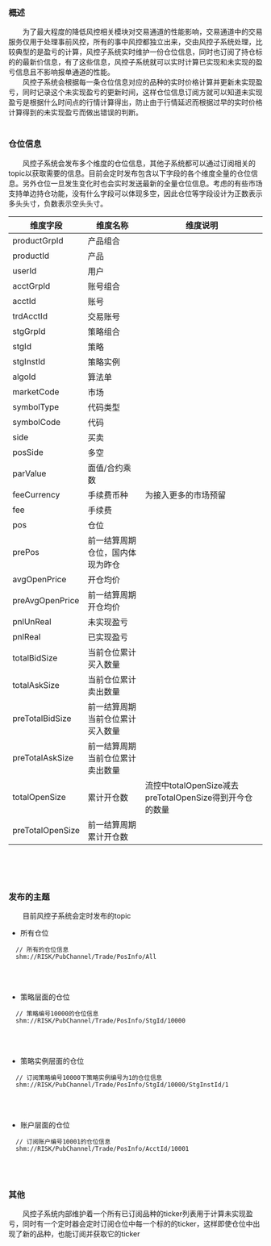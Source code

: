 ### 概述
&emsp;&emsp;为了最大程度的降低风控相关模块对交易通道的性能影响，交易通道中的交易服务仅用于处理事前风控，所有的事中风控都独立出来，交由风控子系统处理，比较典型的是盈亏的计算，风控子系统实时维护一份仓位信息，同时也订阅了持仓标的的最新价信息，有了这些信息，风控子系统就可以实时计算已实现和未实现的盈亏信息且不影响报单通道的性能。  
&emsp;&emsp;风控子系统会根据每一条仓位信息对应的品种的实时价格计算并更新未实现盈亏，同时记录这个未实现盈亏的更新时间，这样仓位信息订阅方就可以知道未实现盈亏是根据什么时间点的行情计算得出，防止由于行情延迟而根据过早的实时价格计算得到的未实现盈亏而做出错误的判断。  
</br>  

### 仓位信息  
&emsp;&emsp;风控子系统会发布多个维度的仓位信息，其他子系统都可以通过订阅相关的topic以获取需要的信息。目前会定时发布包含以下字段的各个维度全量的仓位信息。另外仓位一旦发生变化时也会实时发送最新的全量仓位信息。考虑的有些市场支持单边持仓功能，没有什么字段可以体现多空，因此仓位等字段设计为正数表示多头头寸，负数表示空头头寸。  

| 维度字段 | 维度名称 | 维度说明 |
| ---- | ---- | ---- |
| productGrpId | 产品组合 |  |
| productId | 产品 |  |
| userId | 用户 |  |
| acctGrpId | 账号组合 | |
| acctId | 账号 | |
| trdAcctId | 交易账号 | |
| stgGrpId | 策略组合 |  |
| stgId | 策略 | |
| stgInstId | 策略实例 | |
| algoId | 算法单 | |
| marketCode | 市场 | |
| symbolType | 代码类型 | |
| symbolCode | 代码 | |
| side | 买卖 | |
| posSide | 多空 | |
| parValue | 面值/合约乘数 | |
| feeCurrency | 手续费币种 | 为接入更多的市场预留 |
| fee | 手续费 |  |
| pos | 仓位 |  |
| prePos | 前一结算周期仓位，国内体现为昨仓 |  |
| avgOpenPrice | 开仓均价 |  |
| preAvgOpenPrice | 前一结算周期开仓均价 |  |
| pnlUnReal | 未实现盈亏 |  |
| pnlReal | 已实现盈亏 |  |
| totalBidSize | 当前仓位累计买入数量 |  |
| totalAskSize | 当前仓位累计卖出数量 |  |
| preTotalBidSize | 前一结算周期当前仓位累计买入数量 |  |
| preTotalAskSize | 前一结算周期当前仓位累计卖出数量 |  |
| totalOpenSize | 累计开仓数 | 流控中totalOpenSize减去preTotalOpenSize得到开今仓的数量 |
| preTotalOpenSize | 前一结算周期累计开仓数 |  |
  
</br>  
</br>  
</br>  

### 发布的主题    
&emsp;&emsp;目前风控子系统会定时发布的topic    

* 所有仓位  
```shell
  // 所有的仓位信息
  shm://RISK/PubChannel/Trade/PosInfo/All
```


</br>  
</br>  

* 策略层面的仓位  
```shell
  // 策略编号10000的仓位信息
  shm://RISK/PubChannel/Trade/PosInfo/StgId/10000  
```

</br>  
</br>  

* 策略实例层面的仓位  
```shell
  // 订阅策略编号10000下策略实例编号为1的仓位信息
  shm://RISK/PubChannel/Trade/PosInfo/StgId/10000/StgInstId/1  
```
</br>  
</br>  

* 账户层面的仓位  
```shell
  // 订阅账户编号10001的仓位信息
  shm://RISK/PubChannel/Trade/PosInfo/AcctId/10001  
```
</br>  
</br>  

### 其他    
&emsp;&emsp;风控子系统内部维护着一个所有已订阅品种的ticker列表用于计算未实现盈亏，同时有一个定时器会定时订阅仓位中每一个标的的ticker，这样即使仓位中出现了新的品种，也能订阅并获取它的ticker    
